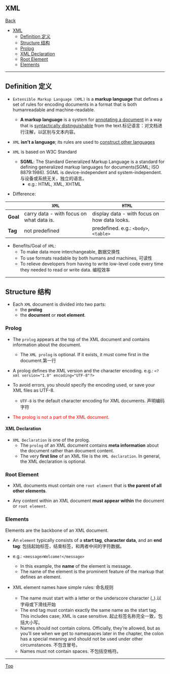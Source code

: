 ## XML

[Back](./index.md)

- [XML](#xml)
  - [Definition 定义](#definition-定义)
  - [Structure 结构](#structure-结构)
  - [Prolog](#prolog)
  - [XML Declaration](#xml-declaration)
  - [Root Element](#root-element)
  - [Elements](#elements)

---

## Definition 定义

- `Extensible Markup Language (XML)` is a **markup language** that defines a set of rules for encoding documents in a format that is both humanreadable and machine-readable.

  - **A markup language** is a system for <u>annotating a document</u> in a way that is <u>syntactically distinguishable</u> from the text.标记语言：对文档进行注解，以区别与文本内容。

- `XML` **isn’t a language**; its rules are used to <u>construct other languages</u>

- `XML` is based on W3C Standard

  - **SGML**: The Standard Generalized Markup Language is a standard for defining generalized markup languages for documents(SGML; ISO 8879:1986). SGML is device-independent and system-independent.与设备或系统无关，独立的语言。
    - e.g.: HTML, XML, XHTML

- Difference:

|          | `XML`                                    | `HTML`                                       |
| -------- | ---------------------------------------- | -------------------------------------------- |
| **Goal** | carry data - with focus on what data is. | display data - with focus on how data looks. |
| **Tag**  | not predefined                           | predefined. e.g.: `<body>`, `<table>`        |

- Benefits/Goal of `XML`:
  - To make data more interchangeable, 数据交换性
  - To use formats readable by both humans and machines, 可读性
  - To relieve developers from having to write low-level code every time they needed to read or write data. 编程效率

---

## Structure 结构

- Each `XML` document is divided into two parts:
  - the **prolog**
  - the **document** or **root element**.

### Prolog

- The `prolog` appears at the top of the XML document and contains information about the document.

  - The `XML prolog` is optional. If it exists, it must come first in the document.第一行

- A prolog defines the XML version and the character encoding.
  e.g.: `<?xml version="1.0" encoding="UTF-8"?>`

- To avoid errors, you should specify the encoding used, or save your XML files as UTF-8.

  - `UTF-8` is the default character encoding for XML documents. 声明编码字符

- <font color="red">The prolog is not a part of the XML document.</font>

#### XML Declaration

- `XML Declaration` is one of the prolog.
  - The `prolog` of an XML document contains **meta information** about the document rather than document content.
  - The very **first line** of an XML file is the `XML declaration`. In general, the XML declaration is optional.

### Root Element

- XML documents must contain one `root element` that is **the parent of all other elements**.

- Any content within an XML document **must appear within** the document or `root element`.

### Elements

Elements are the backbone of an XML document.

- An `element` typically consists of a **start tag**, **character data**, and an **end
  tag**: 包括起始标签，结束标签，和两者中间的字符数据。
- e.g.: `<message>Welcome!</message>`

  - In this example, the **name** of the element is message.
  - The name of the element is the prominent feature of the markup that defines an element.

- XML element names have simple rules: 命名规则
  - The name must start with a letter or the underscore character (\_).以字母或下滑线开始
  - The end tag must contain exactly the same name as the start tag. This includes case; XML is case sensitive. 起止标签名称完全一致，包括大小写。
  - Names should not contain colons. Officially, they’re allowed, but as you’ll see when we get to namespaces later in the chapter, the colon has a special meaning and should not be used under other circumstances. 不包含冒号。
  - Names must not contain spaces. 不包括空格符。

---

[Top](#xml)
